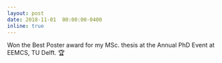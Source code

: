 ```yaml
---
layout: post
date: 2018-11-01  00:00:00-0400
inline: true
---
```


Won the Best Poster award for my MSc. thesis at the Annual PhD Event at EEMCS, TU Delft. :trophy:
